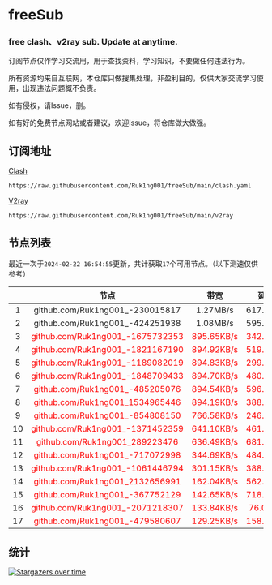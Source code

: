 # freeSub
### free clash、v2ray sub. Update at anytime.

订阅节点仅作学习交流用，用于查找资料，学习知识，不要做任何违法行为。

所有资源均来自互联网，本仓库只做搜集处理，非盈利目的，仅供大家交流学习使用，出现违法问题概不负责。

如有侵权，请Issue，删。

如有好的免费节点网站或者建议，欢迎Issue，将仓库做大做强。

## 订阅地址
[Clash](https://raw.githubusercontent.com/Ruk1ng001/freeSub/main/clash.yaml)
```
https://raw.githubusercontent.com/Ruk1ng001/freeSub/main/clash.yaml
```
[V2ray](https://raw.githubusercontent.com/Ruk1ng001/freeSub/main/v2ray)
```
https://raw.githubusercontent.com/Ruk1ng001/freeSub/main/v2ray
```

## 节点列表

最近一次于`2024-02-22 16:54:55`更新，共计获取`17`个可用节点。（以下测速仅供参考）

|  | 节点 | 带宽 | 延迟 |
|:-:|:--:|:--:|:--:|
 | 1 | github.com/Ruk1ng001_-230015817 | 1.27MB/s | 617.00ms |
 | 2 | github.com/Ruk1ng001_-424251938 | 1.08MB/s | 595.00ms |
 | 3 | <font color=red>github.com/Ruk1ng001_-1675732353</font> | <font color=red>895.65KB/s</font> | <font color=red>342.00ms</font> |
 | 4 | <font color=red>github.com/Ruk1ng001_-1821167190</font> | <font color=red>894.92KB/s</font> | <font color=red>519.00ms</font> |
 | 5 | <font color=red>github.com/Ruk1ng001_-1189082019</font> | <font color=red>894.83KB/s</font> | <font color=red>299.00ms</font> |
 | 6 | <font color=red>github.com/Ruk1ng001_-1848709433</font> | <font color=red>894.70KB/s</font> | <font color=red>480.00ms</font> |
 | 7 | <font color=red>github.com/Ruk1ng001_-485205076</font> | <font color=red>894.54KB/s</font> | <font color=red>596.00ms</font> |
 | 8 | <font color=red>github.com/Ruk1ng001_1534965446</font> | <font color=red>894.19KB/s</font> | <font color=red>388.00ms</font> |
 | 9 | <font color=red>github.com/Ruk1ng001_-854808150</font> | <font color=red>766.58KB/s</font> | <font color=red>246.00ms</font> |
 | 10 | <font color=red>github.com/Ruk1ng001_-1371452359</font> | <font color=red>641.10KB/s</font> | <font color=red>461.00ms</font> |
 | 11 | <font color=red>github.com/Ruk1ng001_289223476</font> | <font color=red>636.49KB/s</font> | <font color=red>681.00ms</font> |
 | 12 | <font color=red>github.com/Ruk1ng001_-717072998</font> | <font color=red>344.69KB/s</font> | <font color=red>484.00ms</font> |
 | 13 | <font color=red>github.com/Ruk1ng001_-1061446794</font> | <font color=red>301.15KB/s</font> | <font color=red>388.00ms</font> |
 | 14 | <font color=red>github.com/Ruk1ng001_2132656991</font> | <font color=red>162.04KB/s</font> | <font color=red>562.00ms</font> |
 | 15 | <font color=red>github.com/Ruk1ng001_-367752129</font> | <font color=red>142.65KB/s</font> | <font color=red>718.00ms</font> |
 | 16 | <font color=red>github.com/Ruk1ng001_-2071218307</font> | <font color=red>133.84KB/s</font> | <font color=red>76.00ms</font> |
 | 17 | <font color=red>github.com/Ruk1ng001_-479580607</font> | <font color=red>129.25KB/s</font> | <font color=red>158.00ms</font> |


## 统计

[![Stargazers over time](https://starchart.cc/Ruk1ng001/freeSub.svg)](https://starchart.cc/Ruk1ng001/freeSub)